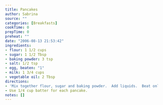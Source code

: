 ```yaml
---
title: Pancakes
author: Sabrina
source: ""
categories: [Breakfasts]
cookTime: 0
prepTime: 0
preheat: ""
date: "2006-08-13 21:53:42"
ingredients:
- flour: 1 1/2 cups
- sugar: 1 1/2 Tbsp
- baking powder: 3 tsp
- salt: 1/2 tsp
- egg, beaten: "1"
- milk: 1 3/4 cups
- vegetable oil: 2 Tbsp
directions:
- 'Mix together flour, sugar and baking powder.  Add liquids.  Beat only until combined.  '
- Use 1/4 cup batter for each pancake.
notes: []
---
```


